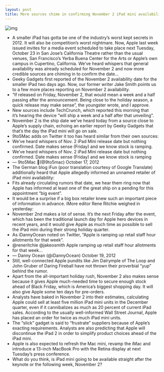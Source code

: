 ```yaml
---
layout: post
title: More sources chime in confirming November 2 iPad mini availability
---
```

![img](http://media.idownloadblog.com/wp-content/uploads/2012/10/iPad-mini-Martin-Hajek-003.jpg)
* A smaller iPad has gotta be one of the industry’s worst kept secrets in 2012. It will also be competition’s worst nightmare. Now, Apple last week issued invites for a media event scheduled to take place next Tuesday, October 23 in San Jose’s California Theatre rather than the usual venues, San Francisco’s Yerba Buena Center for the Arts or Apple’s own campus in Cupertino, California. We’ve heard whispers that general availability was already scheduled for November 2 and now more credible sources are chiming in to confirm the date…
* Geeky Gadgets first reported of the November 2 availability date for the smaller iPad two days ago. Now, our former writer Jake Smith points us to a few more places reporting on November 2 availability.
* “If released on Friday, November 2, that would mean a week and a half passing after the announcement. Being close to the holiday season, a quick release may make sense”, the youngster wrote, and I approve.
* New sources include TechCrunch, which reported this morning that it’s hearing the device “will ship a week and a half after that unveiling”.
* November 2 is the ship date we’ve heard today from a source close to Apple’s supply chain, echoing an earlier report by Geeky Gadgets that that’s the day the iPad mini will go on sale.
* 9to5Mac adds on Twitter it too has heard similar from their own sources:
* We’ve heard whispers of Nov. 2 iPad Mini release date but nothing confirmed. Date makes sense (Friday) and we know stock is ramping.
* We’ve heard whispers of Nov. 2 iPad Mini release date but nothing confirmed. Date makes sense (Friday) and we know stock is ramping
* — 9to5Mac (@9to5mac) October 17, 2012
* The German blog iFun (poor translation courtesy of Google Translate) additionally heard that Apple allegedly informed an unnamed retailer of iPad mini availability:
* Fits already circulating rumors that date, we hear them ring now that Apple has informed at least one of the great ship on a pending for this appointment “big event”.
* It would be a surprise if a big box retailer knew such an important piece of information in advance. iMore editor Rene Ritchie weighed in yesterday:
* November 2nd makes a lot of sense. It’s the next Friday after the event, which has been the traditional launch day for Apple hero devices in recent years, and it would give Apple as much time as possible to sell the iPad mini during their strong holiday quarter.
* As iDannyOcean noted on Twitter, “Apple is ramping up retail staff hour allotments for that week”.
* @reneritchie @jakeosmith Apple ramping up retail staff hour allotments for that week…
* — Danny Ocean (@iDannyOcean) October 19, 2012
* Still, well-connected Apple pundits like Jim Dalrymple of The Loop and John Gruber of Daring Fireball have not thrown their proverbial “yup” behind the rumor.
* Apart from the all-important holiday rush, November 2 also makes sense because it gives Apple much-needed time to secure enough stock ahead of Black Friday, which is America’s biggest shopping day. It will also give Apple some ten days for pre-orders.
* Analysts have baked in November 2 into their estimates, calculating Apple could sell at least five million iPad mini units in the December quarter, even if it cannibalizes as much as 20 percent of current iPad sales. According to the usually well-informed Wall Street Journal, Apple has placed an order for twice as much iPad mini units.
* The “slick” gadget is said to “frustrate” suppliers because of Apple’s exacting requirements. Analysts are also predicting that Apple will discontinue the iPad 2 in order to simplify product choices ahead of the iPad mini.
* Apple is also expected to refresh the Mac mini, revamp the iMac and introduce a 13-inch MacBook Pro with the Retina display at next Tuesday’s press conference.
* What do you think, is iPad mini going to be available straight after the keynote or the following week, November 2?

